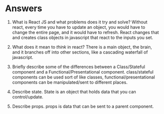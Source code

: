 # Answers

1.  What is React JS and what problems does it try and solve?
Without react, every time you have to update an object, you would have to change the entire page, and it would have to refresh. React changes that and creates class objects in javascript that react to the inputs you set.

1.  What does it mean to _think_ in react?
There is a main object, the brain, and it branches off into other sections, like a cascading waterfall of javascript.

1.  Briefly describe some of the differences between a Class/Stateful component and a Functional/Presentational component.
class/stateful components can be used sort of like classes, functional/presentational components can be manipulated/sent to different places.


1.  Describe state.
State is an object that holds data that you can control/update.

1.  Describe props.
props is data that can be sent to a parent component.
